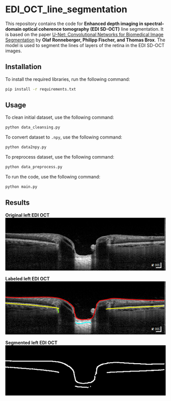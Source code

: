# EDI_OCT_line_segmentation

This repository contains the code for **Enhanced depth imaging in spectral-domain optical coherence tomography (EDI SD-OCT)** line segmentation. It is based on the paper [U-Net: Convolutional Networks for Biomedical Image Segmentation](https://arxiv.org/pdf/1505.04597.pdf%EF%BC%89) by **Olaf Ronneberger, Philipp Fischer, and Thomas Brox**.
The model is used to segment the lines of layers of the retina in the EDI SD-OCT images.

## Installation

To install the required libraries, run the following command:

```bash
pip install -r requirements.txt
```

## Usage

To clean initial dataset, use the following command:

```bash
python data_cleansing.py
```

To convert dataset to `.npy`, use the following command:

```bash
python data2npy.py
```

To preprocess dataset, use the following command:

```bash
python data_preprocess.py
```

To run the code, use the following command:

```bash
python main.py
```

## Results

**Original left EDI OCT**
![Vizualization1](https://github.com/rebedy/EDI_OCT_line_segmentation/blob/main/imgs/originl.L.png)

**Labeled left EDI OCT**
![Vizualization2](https://github.com/rebedy/EDI_OCT_line_segmentation/blob/main/imgs/marked.L.png)

**Segmented left EDI OCT**
![Vizualization3](https://github.com/rebedy/EDI_OCT_line_segmentation/blob/main/imgs/segmented.L.png)
